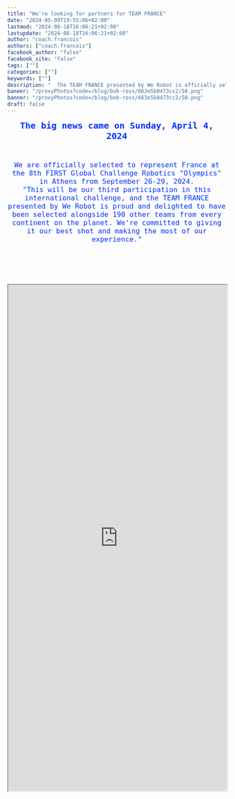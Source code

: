 ```yaml
---
title: "We're looking for partners for TEAM FRANCE"
date: "2024-05-09T19:55:06+02:00"
lastmod: "2024-08-18T16:06:21+02:00"
lastupdate: "2024-08-18T16:06:21+02:00"
author: "coach.francois"
authors: ["coach.francois"]
facebook_author: "false"
facebook_site: "false"
tags: [""]
categories: [""]
keywords: [""]
description: "  The TEAM FRANCE presented by We Robot is officially selected for the FIRST Global Challenge ATHENS 2024, the Junior Olympic Games of Robotics "
baneer: "/proxyPhotos?code=/blog/bob-ross/663e5b8473cc2/50.png"
banner: "/proxyPhotos?code=/blog/bob-ross/663e5b8473cc2/50.png"
draft: false
---
```

<p style="text-align: center;"><span style="font-size:20px;"><tt><big><small><span style="color:#0432FA;"><strong>The big news came on Sunday, April 4, 2024</strong></span></small></big></tt></span></p>

<br>

<p style="text-align: center;"><span style="font-size:16px;"><tt><small><big><span style="color:#0432FA;">We are officially selected to represent France at the 8th FIRST Global Challenge Robotics "Olympics" in Athens from September 26-29, 2024.<br />
"This will be our third participation in this international challenge, and the TEAM FRANCE presented by We Robot is proud and delighted to have been selected alongside 190 other teams from every continent on the planet. We're committed to giving it our best shot and making the most of our experience."
</span></big></small></tt></span></p>

<br>

<br><br>
<center>
<iframe src="https://drive.google.com/file/d/19hX-_XkJvoIrtbp3XJ20zgZGFvKw-2-v/preview" width="100%" height="1164" ></iframe>
</center>
<br><br>
    

